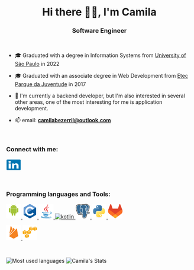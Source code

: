 <h1 align="center">Hi there 👋🏼, I'm Camila</h1>
<h3 align="center">Software Engineer</h3>

<br>

- 🎓 Graduated with a degree in Information Systems from <a href="https://www5.usp.br/">University of São Paulo</a> in 2022

- 🎓 Graduated with an associate degree in Web Development from <a href="https://www.etecparquedajuventude.com.br/">Etec Parque da Juventude</a> in 2017

- 🌱 I'm currently a backend developer, but I'm also interested in several other areas, one of the most interesting for me is application development.

- 📫 email: **camilabezerril@outlook.com**

<br>

<h3 align="left">Connect with me:</h3>
<p align="left">
  <a href="https://www.linkedin.com/in/camila-bezerril-399b4b182/" target="blank"><img align="center"
      src="https://github.com/devicons/devicon/blob/master/icons/linkedin/linkedin-original.svg"
      alt="Camila Bezerril" height="30" width="40" /></a>
</p>

<br>

<h3 align="left">Programming languages and Tools:</h3>
<p align="left"> 
     <a href="https://developer.android.com" target="_blank" rel="noreferrer"> <img
      src="https://raw.githubusercontent.com/devicons/devicon/master/icons/android/android-original-wordmark.svg"
      alt="android" width="40" height="40" /> </a> 
    <a href="https://www.cprogramming.com/" target="_blank"
    rel="noreferrer"> <img src="https://raw.githubusercontent.com/devicons/devicon/master/icons/c/c-original.svg"
      alt="c" width="40" height="40" /> </a> 
    <a href="https://www.java.com" target="_blank" rel="noreferrer"> <img
      src="https://raw.githubusercontent.com/devicons/devicon/master/icons/java/java-original.svg" alt="java" width="40"
      height="40" /> </a>
    <a href="https://kotlinlang.org" target="_blank" rel="noreferrer">
    <img src="https://www.vectorlogo.zone/logos/kotlinlang/kotlinlang-icon.svg" alt="kotlin" width="40" height="40" />
  </a> 
    <a href="https://www.postgresql.org/" target="_blank" rel="noreferrer"> <img
      src="https://github.com/devicons/devicon/blob/master/icons/postgresql/postgresql-original.svg"
      alt="postgresql" width="40" height="40" /> </a> </a> 
    <a href="https://www.python.org" target="_blank" rel="noreferrer"> <img
      src="https://raw.githubusercontent.com/devicons/devicon/master/icons/python/python-original.svg" alt="python"
      width="40" height="40" /> </a> 
      <a href="https://about.gitlab.com/" target="_blank" rel="noreferrer"> <img
      src="https://github.com/devicons/devicon/blob/master/icons/gitlab/gitlab-original.svg" alt="gitlab"
      width="40" height="40" /> </a>
</p>

<p align="left"> 
  <a href="https://firebase.google.com/?hl=pt" target="_blank" rel="noreferrer"> <img
      src="https://github.com/devicons/devicon/blob/master/icons/firebase/firebase-plain.svg" alt="firebase"
      width="40" height="40" /> </a> 
  <a href="https://aws.amazon.com/" target="_blank" rel="noreferrer"> <img
      src="https://github.com/devicons/devicon/blob/master/icons/amazonwebservices/amazonwebservices-original.svg" alt="amazonwebservices"
      width="40" height="40" /> </a> 
</p>

<br>

![Most used languages](https://github-readme-stats.vercel.app/api/top-langs/?username=camilabezerril&theme=github_dark&layout=compact&hide_border=true&custom_title=Minhas%20linguagens%20mais%20usadas&langs_count=6) ![Camila's Stats](https://github-readme-stats.vercel.app/api?username=camilabezerril&theme=github_dark&show_icons=true&layout=compact&hide_title=true&hide_rank=true&include_all_commits=true&hide_border=true&count_private=true&disable_animations=true)
